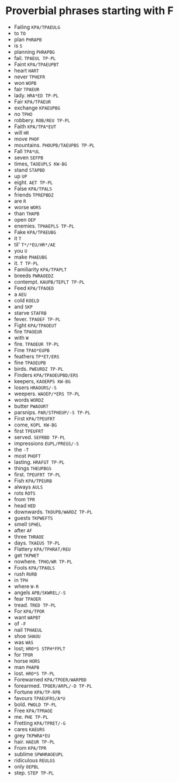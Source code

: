 # Proverbial phrases starting with F

* Failing `KPA/TPAEULG`
* to `TO`
* plan `PHRAPB`
* is `S`
* planning `PHRAPBG`
* fail. `TPAEUL TP-PL`
* Faint `KPA/TPAEUPBT`
* heart `HART`
* never `TPHEFR`
* won `WOPB`
* fair `TPAEUR`
* lady. `HRA*ED TP-PL`
* Fair `KPA/TPAEUR`
* exchange `KPAEUPBG`
* no `TPHO`
* robbery. `ROB/REU TP-PL`
* Faith `KPA/TPA*EUT`
* will `HR`
* move `PHOF`
* mountains. `PHOUPB/TAEUPBS TP-PL`
* Fall `TPA*UL`
* seven `SEFPB`
* times, `TAOEUPLS KW-BG`
* stand `STAPBD`
* up `UP`
* eight. `AET TP-PL`
* False `KPA/TPALS`
* friends `TPREPBDZ`
* are `R`
* worse `WORS`
* than `THAPB`
* open `OEP`
* enemies. `TPHAEPLS TP-PL`
* Fake `KPA/TPAEUBG`
* it `T`
* til' `T*/*EU/HR*/AE`
* you `U`
* make `PHAEUBG`
* it. `T TP-PL`
* Familiarity `KPA/TPAPLT`
* breeds `PWRAOEDZ`
* contempt. `KAUPB/TEPLT TP-PL`
* Feed `KPA/TPAOED`
* a `AEU`
* cold `KOELD`
* and `SKP`
* starve `STAFRB`
* fever. `TPAOEF TP-PL`
* Fight `KPA/TPAOEUT`
* fire `TPAOEUR`
* with `W`
* fire. `TPAOEUR TP-PL`
* Fine `TPAO*EUPB`
* feathers `TP*ET/ERS`
* fine `TPAOEUPB`
* birds. `PWEURDZ TP-PL`
* Finders `KPA/TPAOEUPBD/ERS`
* keepers, `KAOERPS KW-BG`
* losers `HRAOURS/-S`
* weepers. `WAOEP/*ERS TP-PL`
* words `WORDZ`
* butter `PWAOURT`
* parsnips. `PAR/STPHEUP/-S TP-PL`
* First `KPA/TPEUFRT`
* come, `KOPL KW-BG`
* first `TPEUFRT`
* served. `SEFRBD TP-PL`
* impressions `EUPL/PREGS/-S`
* the `-T`
* most `PHOFT`
* lasting. `HRAFGT TP-PL`
* things `THEUPBGS`
* first. `TPEUFRT TP-PL`
* Fish `KPA/TPEURB`
* always `AULS`
* rots `ROTS`
* from `TPR`
* head `HED`
* downwards. `TKOUPB/WARDZ TP-PL`
* guests `TKPWEFTS`
* smell `SPHEL`
* after `AF`
* three `THRAOE`
* days. `TKAEUS TP-PL`
* Flattery `KPA/TPHRAT/REU`
* get `TKPWET`
* nowhere. `TPHO/WR TP-PL`
* Fools `KPA/TPAOLS`
* rush `RURB`
* in `TPH`
* where `W-R`
* angels `APB/SKWREL/-S`
* fear `TPAOER`
* tread. `TRED TP-PL`
* For `KPA/TPOR`
* want `WAPBT`
* of `-F`
* nail `TPHAEUL`
* shoe `SHAOU`
* was `WAS`
* lost; `HRO*S STPH*FPLT`
* for `TPOR`
* horse `HORS`
* man `PHAPB`
* lost. `HRO*S TP-PL`
* Forewarned `KPA/TPOER/WARPBD`
* forearmed. `TPOER/ARPL/-D TP-PL`
* Fortune `KPA/TP-RPB`
* favours `TPAEUFRS/A*U`
* bold. `PWOLD TP-PL`
* Free `KPA/TPRAOE`
* me. `PHE TP-PL`
* Fretting `KPA/TPRET/-G`
* cares `KAEURS`
* grey `TKPWRA*EU`
* hair. `HAEUR TP-PL`
* From `KPA/TPR`
* sublime `SPWHRAOEUPL`
* ridiculous `REULGS`
* only `OEPBL`
* step. `STEP TP-PL`
